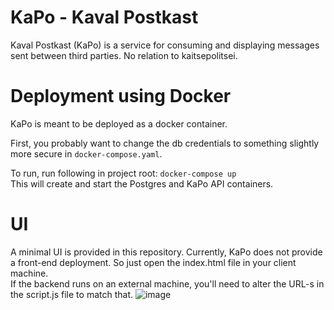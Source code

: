 # KaPo - Kaval Postkast
Kaval Postkast (KaPo) is a service for consuming and displaying messages sent between third parties. No relation to kaitsepolitsei.

# Deployment using Docker
KaPo is meant to be deployed as a docker container.

First, you probably want to change the db credentials to something slightly more secure in `docker-compose.yaml`.

To run, run following in project root:
`docker-compose up`  
This will create and start the Postgres and KaPo API containers.

# UI
A minimal UI is provided in this repository. Currently, KaPo does not provide a front-end deployment. So just open the index.html file in your client machine.  
If the backend runs on an external machine, you'll need to alter the URL-s in the script.js file to match that.
![image](https://github.com/user-attachments/assets/b45000cf-ff0f-47a4-8557-14650ad7eab3)
